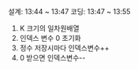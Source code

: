 설계: 13:44 ~ 13:47
코딩: 13:47 ~ 13:55

1. K 크기의 일차원배열
2. 인덱스 변수 0 초기화
3. 정수 저장시마다 인덱스변수++
4. 0 받으면 인덱스변수--